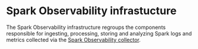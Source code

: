 
# Spark Observability infrastucture

The Spark Observability infrastructure regroups the components responsible for ingesting, processing, 
storing and analyzing Spark logs and metrics collected via the [Spark Observability collector](../source/collector).